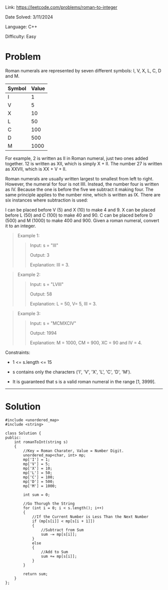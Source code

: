 Link: https://leetcode.com/problems/roman-to-integer

Date Solved: 3/11/2024

Language: C++

Difficulty: Easy

# Problem

Roman numerals are represented by seven different symbols: I, V, X, L, C, D and M.

| Symbol | Value |
| - | ---- |
| I | 1 |
| V | 5 |
| X | 10 |
| L | 50 |
| C | 100 |
| D | 500 |
| M | 1000 |

For example, 2 is written as II in Roman numeral, just two ones added together. 12 is written as XII, which is simply X + II. The number 27 is written as XXVII, which is XX + V + II.

Roman numerals are usually written largest to smallest from left to right. However, the numeral for four is not IIII. Instead, the number four is written as IV. Because the one is before the five we subtract it making four. The same principle applies to the number nine, which is written as IX. There are six instances where subtraction is used:

I can be placed before V (5) and X (10) to make 4 and 9. 
X can be placed before L (50) and C (100) to make 40 and 90. 
C can be placed before D (500) and M (1000) to make 400 and 900.
Given a roman numeral, convert it to an integer.

>Example 1:
>
>>Input: s = "III"
>>
>>Output: 3
>>
>>Explanation: III = 3.

>Example 2:
>
>>Input: s = "LVIII"
>>
>>Output: 58
>>
>>Explanation: L = 50, V= 5, III = 3.

>Example 3:
>
>>Input: s = "MCMXCIV"
>>
>>Output: 1994
>>
>>Explanation: M = 1000, CM = 900, XC = 90 and IV = 4.
 
Constraints:

- 1 <= s.length <= 15

- s contains only the characters ('I', 'V', 'X', 'L', 'C', 'D', 'M').

- It is guaranteed that s is a valid roman numeral in the range [1, 3999].

---

# Solution

```
#include <unordered_map>
#include <string>

class Solution {
public:
    int romanToInt(string s) 
    {
        //Key = Roman Charater, Value = Number Digit.
        unordered_map<char, int> mp;
        mp['I'] = 1;
        mp['V'] = 5;
        mp['X'] = 10;
        mp['L'] = 50;
        mp['C'] = 100;
        mp['D'] = 500;
        mp['M'] = 1000;

        int sum = 0;

        //Go Thorugh the String
        for (int i = 0; i < s.length(); i++)
        {
            //If the Current Number is Less Than the Next Number
            if (mp[s[i]] < mp[s[i + 1]])
            {
                //Subtract from Sum
                sum -= mp[s[i]];
            }
            else
            {
                //Add to Sum
                sum += mp[s[i]];
            }
        }

        return sum;
    }
};
```
